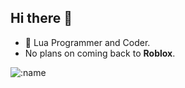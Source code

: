 ## Hi there 👋

- 🦢 Lua Programmer and Coder.
- No plans on coming back to **Roblox**.

![:name](https://count.getloli.com/@teeenoob?name=teeenoob&theme=booru-helltaker&padding=7&offset=0&align=bottom&scale=1&pixelated=1&darkmode=auto)